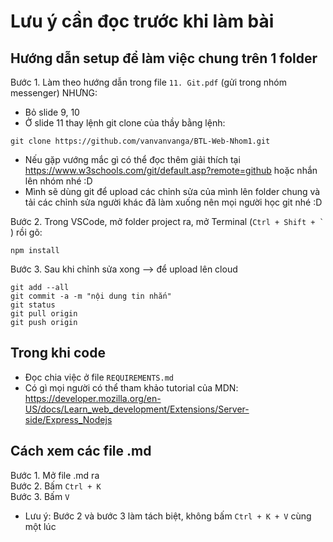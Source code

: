 # Lưu ý cần đọc trước khi làm bài
## Hướng dẫn setup để làm việc chung trên 1 folder
Bước 1. Làm theo hướng dẫn trong file `11. Git.pdf` (gửi trong nhóm messenger) NHƯNG:
- Bỏ slide 9, 10
- Ở slide 11 thay lệnh git clone của thầy bằng lệnh:
```
git clone https://github.com/vanvanvanga/BTL-Web-Nhom1.git
```
* Nếu gặp vướng mắc gì có thể đọc thêm giải thích tại https://www.w3schools.com/git/default.asp?remote=github hoặc nhắn lên nhóm nhé :D
* Mình sẽ dùng git để upload các chỉnh sửa của mình lên folder chung và tải các chỉnh sửa người khác đã làm xuống nên mọi người học git nhé :D

Bước 2. 
Trong VSCode, mở folder project ra, mở Terminal (``Ctrl + Shift + ` ``) rồi gõ:
```
npm install
```

Bước 3. Sau khi chỉnh sửa xong --> để upload lên cloud
```
git add --all
git commit -a -m "nội dung tin nhắn"
git status 
git pull origin
git push origin
```

## Trong khi code
- Đọc chia việc ở file `REQUIREMENTS.md`
- Có gì mọi người có thể tham khảo tutorial của MDN: https://developer.mozilla.org/en-US/docs/Learn_web_development/Extensions/Server-side/Express_Nodejs

## Cách xem các file .md
Bước 1. Mở file .md ra  
Bước 2. Bấm `Ctrl + K`  
Bước 3. Bấm `V`
* Lưu ý: Bước 2 và bước 3 làm tách biệt, không bấm `Ctrl + K + V` cùng một lúc